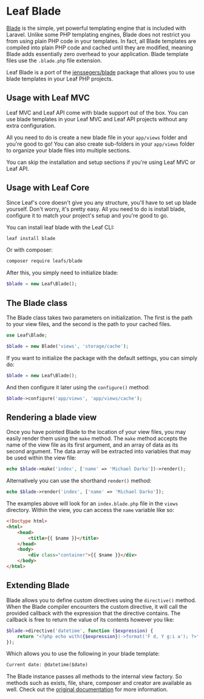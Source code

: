 # Leaf Blade

<!-- markdownlint-disable no-inline-html -->

<script setup>
import VideoDocs from '/@theme/components/VideoDocs.vue'
</script>

[Blade](https://laravel.com/docs/10.x/blade#introduction) is the simple, yet powerful templating engine that is included with Laravel. Unlike some PHP templating engines, Blade does not restrict you from using plain PHP code in your templates. In fact, all Blade templates are compiled into plain PHP code and cached until they are modified, meaning Blade adds essentially zero overhead to your application. Blade template files use the `.blade.php` file extension.

Leaf Blade is a port of the [jenssegers/blade](https://github.com/jenssegers/blade) package that allows you to use blade templates in your Leaf PHP projects.

<VideoDocs
  title="New to Blade?"
  subject="Laravel Tutorial for Beginners #5 - Blade Basics"
  description="This video by The Net Ninja will help you get started with blade."
  link="https://www.youtube.com/embed/pQ2vxa4_f2w"
/>

## Usage with Leaf MVC

Leaf MVC and Leaf API come with blade support out of the box. You can use blade templates in your Leaf MVC and Leaf API projects without any extra configuration.

All you need to do is create a new blade file in your `app/views` folder and you're good to go! You can also create sub-folders in your `app/views` folder to organize your blade files into multiple sections.

You can skip the installation and setup sections if you're using Leaf MVC or Leaf API.

## Usage with Leaf Core

Since Leaf's core doesn't give you any structure, you'll have to set up blade yourself. Don't worry, it's pretty easy. All you need to do is install blade, configure it to match your project's setup and you're good to go.

You can install leaf blade with the Leaf CLI:

```bash
leaf install blade
```

Or with composer:

```bash
composer require leafs/blade
```

After this, you simply need to initialize blade:

```php
$blade = new Leaf\Blade();
```

## The Blade class

The Blade class takes two parameters on initialization. The first is the path to your view files, and the second is the path to your cached files.

```php
use Leaf\Blade;

$blade = new Blade('views', 'storage/cache');
```

If you want to initialize the package with the default settings, you can simply do:

```php
$blade = new Leaf\Blade();
```

And then configure it later using the `configure()` method:

```php
$blade->configure('app/views', 'app/views/cache');
```

## Rendering a blade view

Once you have pointed Blade to the location of your view files, you may easily render them using the `make` method. The `make` method accepts the name of the view file as its first argument, and an array of data as its second argument. The data array will be extracted into variables that may be used within the view file:

```php
echo $blade->make('index', ['name' => 'Michael Darko'])->render();
```

Alternatively you can use the shorthand `render()` method:

```php
echo $blade->render('index', ['name' => 'Michael Darko']);
```

The examples above will look for an `index.blade.php` file in the `views` directory. Within the view, you can access the `name` variable like so:

```html
<!Doctype html>
<html>
    <head>
        <title>{{ $name }}</title>
    </head>
    <body>
        <div class="container">{{ $name }}</div>
    </body>
</html>
```

## Extending Blade

Blade allows you to define custom directives using the `directive()` method. When the Blade compiler encounters the custom directive, it will call the provided callback with the expression that the directive contains. The callback is free to return the value of its contents however you like:

```php
$blade->directive('datetime', function ($expression) {
    return "<?php echo with({$expression})->format('F d, Y g:i a'); ?>";
});
```

Which allows you to use the following in your blade template:

```html
Current date: @datetime($date)
```

The Blade instance passes all methods to the internal view factory. So methods such as exists, file, share, composer and creator are available as well. Check out the [original documentation](http://laravel.com/docs/5.8/blade) for more information.
